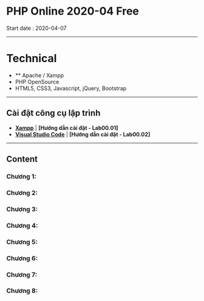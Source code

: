 # PHP Online 2020-04 Free
Start date 	: 2020-04-07
___

# Technical
- ** Apache / Xampp
- PHP OpenSource 
- HTML5, CSS3, Javascript, jQuery, Bootstrap
___
## Cài đặt công cụ lập trình
- **[Xampp](https://www.apachefriends.org/download.html)** | **[Hướng dẫn cài đặt - Lab00.01]**
- **[Visual Studio Code](https://code.visualstudio.com/Download)** | **[Hướng dẫn cài đặt - Lab00.02]**
<!-- Horizontal Rule -->
___

## Content
### Chương 1:
### Chương 2:
### Chương 3:
### Chương 4:
### Chương 5:
### Chương 6:
### Chương 7:
### Chương 8:


